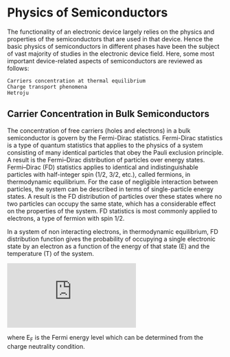 # Physics of Semiconductors
The functionality of an electronic device largely relies on the physics and properties of the semiconductors that are used in that device. Hence the basic
physics of semiconductors in different phases have been the subject of vast majority of studies in the electronic device field. Here, some most important device-related aspects of semiconductors are reviewed as follows:


    Carriers concentration at thermal equilibrium
    Charge transport phenomena
    Hetroju

## Carrier Concentration in Bulk Semiconductors
The concentration of free carriers (holes and electrons) in a bulk semiconductor is govern by the Fermi-Dirac statistics. Fermi-Dirac statistics is a type of quantum statistics that applies to the physics of a system consisting of many identical particles that obey the Pauli exclusion principle. A result is the Fermi–Dirac distribution of particles over energy states. Fermi–Dirac (FD) statistics applies to identical and indistinguishable particles with half-integer spin (1/2, 3/2, etc.), called fermions, in thermodynamic equilibrium. For the case of negligible interaction between particles, the system can be described in terms of single-particle energy states. A result is the FD distribution of particles over these states where no two particles can occupy the same state, which has a considerable effect on the properties of the system. FD statistics is most commonly applied to electrons, a type of fermion with spin 1/2.

In a system of non interacting electrons, in thermodynamic equilibrium, FD distribution function gives the probability of occupying a single electronic state by an electron as a function of the energy of that state (E) and the temperature (T) of the system.

![](https://latex.codecogs.com/svg.latex?%5CLARGE%20F%28E%29%20%3D%20%5Cfrac%7B1%7D%7B1&plus;exp%5B%28E-E_F%29/kT%5D%7D)

where E<sub>F</sub> is the Fermi energy level which can be determined from the charge neutrality condition.
